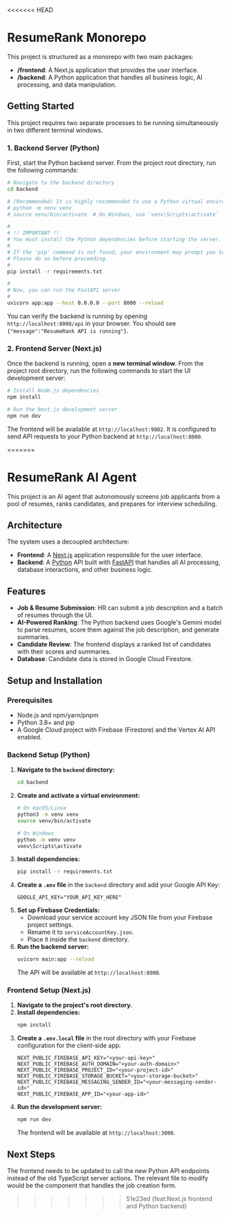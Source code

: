 <<<<<<< HEAD

# ResumeRank Monorepo

This project is structured as a monorepo with two main packages:

- **/frontend**: A Next.js application that provides the user interface.
- **/backend**: A Python application that handles all business logic, AI processing, and data manipulation.

## Getting Started

This project requires two separate processes to be running simultaneously in two different terminal windows.

### 1. Backend Server (Python)

First, start the Python backend server. From the project root directory, run the following commands:

```bash
# Navigate to the backend directory
cd backend

# (Recommended) It is highly recommended to use a Python virtual environment
# python -m venv venv
# source venv/bin/activate  # On Windows, use `venv\Scripts\activate`

#
# !! IMPORTANT !!
# You must install the Python dependencies before starting the server.
#
# If the 'pip' command is not found, your environment may prompt you to install it.
# Please do so before proceeding.
#
pip install -r requirements.txt

#
# Now, you can run the FastAPI server
#
uvicorn app:app --host 0.0.0.0 --port 8000 --reload
```
You can verify the backend is running by opening `http://localhost:8000/api` in your browser. You should see `{"message":"ResumeRank API is running"}`.

### 2. Frontend Server (Next.js)

Once the backend is running, open a **new terminal window**. From the project root directory, run the following commands to start the UI development server:

```bash
# Install Node.js dependencies
npm install

# Run the Next.js development server
npm run dev
```

The frontend will be available at `http://localhost:9002`. It is configured to send API requests to your Python backend at `http://localhost:8000`.

    
=======
# ResumeRank AI Agent

This project is an AI agent that autonomously screens job applicants from a pool of resumes, ranks candidates, and prepares for interview scheduling.

## Architecture

The system uses a decoupled architecture:

- **Frontend**: A [Next.js](https://nextjs.org/) application responsible for the user interface.
- **Backend**: A [Python](https://www.python.org/) API built with [FastAPI](https://fastapi.tiangolo.com/) that handles all AI processing, database interactions, and other business logic.

## Features

- **Job & Resume Submission**: HR can submit a job description and a batch of resumes through the UI.
- **AI-Powered Ranking**: The Python backend uses Google's Gemini model to parse resumes, score them against the job description, and generate summaries.
- **Candidate Review**: The frontend displays a ranked list of candidates with their scores and summaries.
- **Database**: Candidate data is stored in Google Cloud Firestore.

## Setup and Installation

### Prerequisites

- Node.js and npm/yarn/pnpm
- Python 3.8+ and pip
- A Google Cloud project with Firebase (Firestore) and the Vertex AI API enabled.

### Backend Setup (Python)

1.  **Navigate to the `backend` directory:**
    ```bash
    cd backend
    ```
2.  **Create and activate a virtual environment:**
    ```bash
    # On macOS/Linux
    python3 -m venv venv
    source venv/bin/activate

    # On Windows
    python -m venv venv
    venv\Scripts\activate
    ```
3.  **Install dependencies:**
    ```bash
    pip install -r requirements.txt
    ```
4.  **Create a `.env` file** in the `backend` directory and add your Google API Key:
    ```
    GOOGLE_API_KEY="YOUR_API_KEY_HERE"
    ```
5.  **Set up Firebase Credentials:**
    - Download your service account key JSON file from your Firebase project settings.
    - Rename it to `serviceAccountKey.json`.
    - Place it inside the `backend` directory.
6.  **Run the backend server:**
    ```bash
    uvicorn main:app --reload
    ```
    The API will be available at `http://localhost:8000`.

### Frontend Setup (Next.js)

1.  **Navigate to the project's root directory.**
2.  **Install dependencies:**
    ```bash
    npm install
    ```
3.  **Create a `.env.local` file** in the root directory with your Firebase configuration for the client-side app:
    ```
    NEXT_PUBLIC_FIREBASE_API_KEY="<your-api-key>"
    NEXT_PUBLIC_FIREBASE_AUTH_DOMAIN="<your-auth-domain>"
    NEXT_PUBLIC_FIREBASE_PROJECT_ID="<your-project-id>"
    NEXT_PUBLIC_FIREBASE_STORAGE_BUCKET="<your-storage-bucket>"
    NEXT_PUBLIC_FIREBASE_MESSAGING_SENDER_ID="<your-messaging-sender-id>"
    NEXT_PUBLIC_FIREBASE_APP_ID="<your-app-id>"
    ```
4.  **Run the development server:**
    ```bash
    npm run dev
    ```
    The frontend will be available at `http://localhost:3000`.

## Next Steps

The frontend needs to be updated to call the new Python API endpoints instead of the old TypeScript server actions. The relevant file to modify would be the component that handles the job creation form.
>>>>>>> 51e23ed (feat:Next.js frontend and Python backend)
